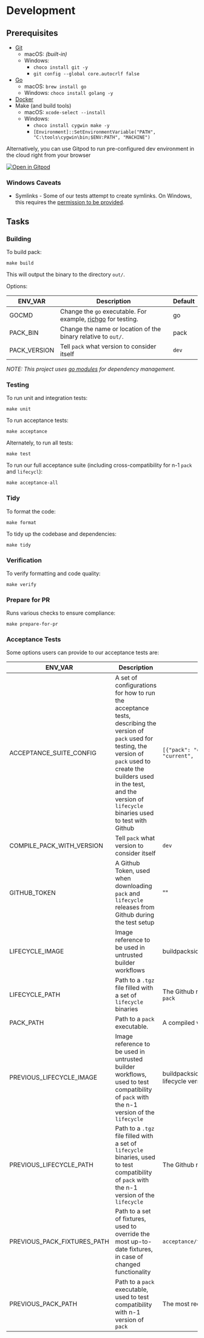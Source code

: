 # Development

## Prerequisites

* [Git](https://git-scm.com/book/en/v2/Getting-Started-Installing-Git)
    * macOS: _(built-in)_
    * Windows:
        * `choco install git -y`
        * `git config --global core.autocrlf false`
* [Go](https://golang.org/doc/install)
    * macOS: `brew install go`
    * Windows: `choco install golang -y`
* [Docker](https://www.docker.com/products/docker-desktop)
* Make (and build tools)
    * macOS: `xcode-select --install`
    * Windows:
        * `choco install cygwin make -y`
        * `[Environment]::SetEnvironmentVariable("PATH", "C:\tools\cygwin\bin;$ENV:PATH", "MACHINE")`

Alternatively, you can use Gitpod to run pre-configured dev environment in the cloud right from your browser

[![Open in Gitpod](https://gitpod.io/button/open-in-gitpod.svg)](https://gitpod.io/#https://github.com/buildpacks/pack)


### Windows Caveats

* Symlinks - Some of our tests attempt to create symlinks. On Windows, this requires the [permission to be provided](https://stackoverflow.com/a/24353758).

## Tasks

### Building

To build pack:
```
make build
```

This will output the binary to the directory `out/`.

Options:

| ENV_VAR      | Description                                                            | Default |
|--------------|------------------------------------------------------------------------|---------|
| GOCMD        | Change the `go` executable. For example, [richgo][rgo] for testing.    | go      |
| PACK_BIN     | Change the name or location of the binary relative to `out/`.          | pack    |
| PACK_VERSION | Tell `pack` what version to consider itself                            | `dev`   |

[rgo]: https://github.com/kyoh86/richgo

_NOTE: This project uses [go modules](https://github.com/golang/go/wiki/Modules) for dependency management._

### Testing

To run unit and integration tests:
```shell
make unit
```

To run acceptance tests:
```shell
make acceptance
```

Alternately, to run all tests:
```shell
make test
```

To run our full acceptance suite (including cross-compatibility for n-1 `pack` and `lifecycl`):
```shell
make acceptance-all
```

### Tidy

To format the code:
```shell
make format
```

To tidy up the codebase and dependencies:
```shell
make tidy
```

### Verification

To verify formatting and code quality:
```shell
make verify
```

### Prepare for PR

Runs various checks to ensure compliance:
```shell
make prepare-for-pr
```

### Acceptance Tests
Some options users can provide to our acceptance tests are:

| ENV_VAR      | Description                                                            | Default |
|--------------|------------------------------------------------------------------------|---------|
| ACCEPTANCE_SUITE_CONFIG        | A set of configurations for how to run the acceptance tests, describing the version of `pack` used for testing, the version of `pack` used to create the builders used in the test, and the version of `lifecycle` binaries used to test with Github |  `[{"pack": "current", "pack_create_builder": "current", "lifecycle": "default"}]'`     |
| COMPILE_PACK_WITH_VERSION     | Tell `pack` what version to consider itself    | `dev`    |
| GITHUB_TOKEN | A Github Token, used when downloading `pack` and `lifecycle` releases from Github during the test setup | "" |
| LIFECYCLE_IMAGE        | Image reference to be used in untrusted builder workflows    | buildpacksio/lifecycle:<lifecycle version>  |
| LIFECYCLE_PATH        | Path to a `.tgz` file filled with a set of `lifecycle` binaries    | The Github release for the default version of lifecycle in `pack`  |
| PACK_PATH        | Path to a `pack` executable.  | A compiled version of the current branch      |
| PREVIOUS_LIFECYCLE_IMAGE        | Image reference to be used in untrusted builder workflows, used to test compatibility of `pack` with the n-1 version of the `lifecycle`    | buildpacksio/lifecycle:<PREVIOUS_LIFECYCLE_PATH lifecycle version>, buildpacksio/lifecycle:<n-1 lifecycle version>  |
| PREVIOUS_LIFECYCLE_PATH     |  Path to a `.tgz` file filled with a set of `lifecycle` binaries, used to test compatibility of `pack` with the n-1 version of the `lifecycle`    | The Github release for n-1 release of `lifecycle`     |
| PREVIOUS_PACK_FIXTURES_PATH | Path to a set of fixtures, used to override the most up-to-date fixtures, in case of changed functionality  | `acceptance/testdata/pack_previous_fixtures_overrides`   |
| PREVIOUS_PACK_PATH     | Path to a `pack` executable, used to test compatibility with n-1 version of `pack`          | The most recent release from `pack`'s Github release    |
